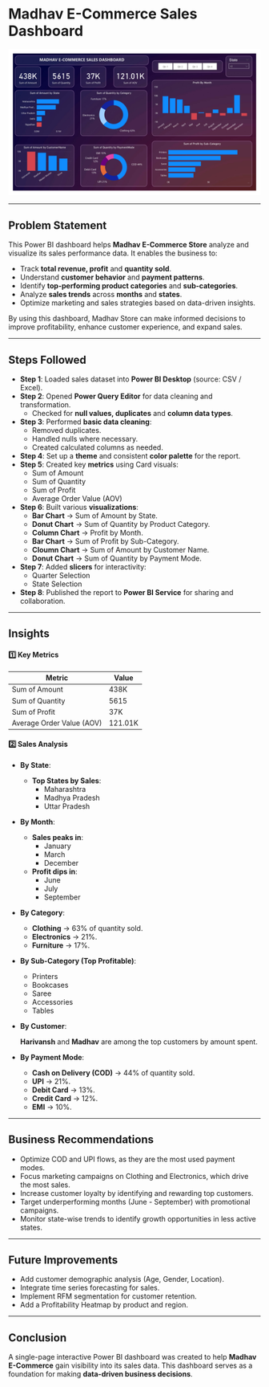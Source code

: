 
# Madhav E-Commerce Sales Dashboard

![App Screenshot](https://github.com/HiraniAnand/Madhav_Store_Dashboard/blob/5505eed6f1537a86decb837df23ac285091a3fec/Dashboard.jpg)

---

## Problem Statement

This Power BI dashboard helps **Madhav E-Commerce Store** analyze and visualize its sales performance data. It enables the business to:

- Track **total revenue, profit** and **quantity sold**.
- Understand **customer behavior** and **payment patterns**.
- Identify **top-performing product categories** and **sub-categories**.
- Analyze **sales trends** across **months** and **states**.
- Optimize marketing and sales strategies based on data-driven insights.

By using this dashboard, Madhav Store can make informed decisions to improve profitability, enhance customer experience, and expand sales.

---

## Steps Followed
- **Step 1**: Loaded sales dataset into **Power BI Desktop** (source: CSV / Excel).
- **Step 2**: Opened **Power Query Editor** for data cleaning and transformation.
    - Checked for **null values, duplicates** and **column data types**.
- **Step 3**: Performed **basic data cleaning**:
    - Removed duplicates.
    - Handled nulls where necessary.
    - Created calculated columns as needed.
- **Step 4**: Set up a **theme** and consistent **color palette** for the report.
- **Step 5**: Created key **metrics** using Card visuals:
    - Sum of Amount
    - Sum of Quantity
    - Sum of Profit
    - Average Order Value (AOV)
- **Step 6**: Built various **visualizations**:
    - **Bar Chart** → Sum of Amount by State.
    - **Donut Chart** → Sum of Quantity by Product Category.
    - **Column Chart** → Profit by Month.
    - **Bar Chart** → Sum of Profit by Sub-Category.
    - **Cloumn Chart** → Sum of Amount by Customer Name.
    - **Donut Chart** → Sum of Quantity by Payment Mode.
- **Step 7**: Added **slicers** for interactivity:
    - Quarter Selection
    - State Selection
- **Step 8**: Published the report to **Power BI Service** for sharing and collaboration.

---

## Insights

#### 1️⃣ Key Metrics
| Metric                    | Value   |
| ------------------------- | ------- |
| Sum of Amount             | 438K    |
| Sum of Quantity           | 5615    |
| Sum of Profit             | 37K     |
| Average Order Value (AOV) | 121.01K |

#### 2️⃣ Sales Analysis
- **By State**:
    - **Top States by Sales**:
        - Maharashtra
        - Madhya Pradesh
        - Uttar Pradesh

- **By Month**:
    - **Sales peaks in**:
        - January
        - March
        - December
    - **Profit dips in**:
        - June
        - July
        - September

- **By Category**:
    - **Clothing** → 63% of quantity sold.
    - **Electronics** → 21%.
    - **Furniture** → 17%.

- **By Sub-Category (Top Profitable)**:
    - Printers
    - Bookcases
    - Saree
    - Accessories
    - Tables

- **By Customer**:

    **Harivansh** and **Madhav** are among the top customers by amount spent.

- **By Payment Mode**:
    - **Cash on Delivery (COD)** → 44% of quantity sold.
    - **UPI** → 21%.
    - **Debit Card** → 13%.
    - **Credit Card** → 12%.
    - **EMI** → 10%.

---

## Business Recommendations
- Optimize COD and UPI flows, as they are the most used payment modes.
- Focus marketing campaigns on Clothing and Electronics, which drive the most sales.
- Increase customer loyalty by identifying and rewarding top customers.
- Target underperforming months (June - September) with promotional campaigns.
- Monitor state-wise trends to identify growth opportunities in less active states.

---

## Future Improvements
- Add customer demographic analysis (Age, Gender, Location).
- Integrate time series forecasting for sales.
- Implement RFM segmentation for customer retention.
- Add a Profitability Heatmap by product and region.

---

## Conclusion
A single-page interactive Power BI dashboard was created to help **Madhav E-Commerce** gain visibility into its sales data. This dashboard serves as a foundation for making **data-driven business decisions**.
